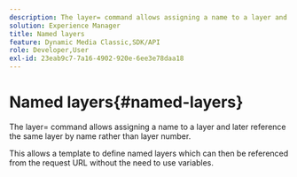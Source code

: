 ```yaml
---
description: The layer= command allows assigning a name to a layer and later reference the same layer by name rather than layer number.
solution: Experience Manager
title: Named layers
feature: Dynamic Media Classic,SDK/API
role: Developer,User
exl-id: 23eab9c7-7a16-4902-920e-6ee3e78daa18
---
```

# Named layers{#named-layers}

The layer= command allows assigning a name to a layer and later reference the same layer by name rather than layer number.

This allows a template to define named layers which can then be referenced from the request URL without the need to use variables.
